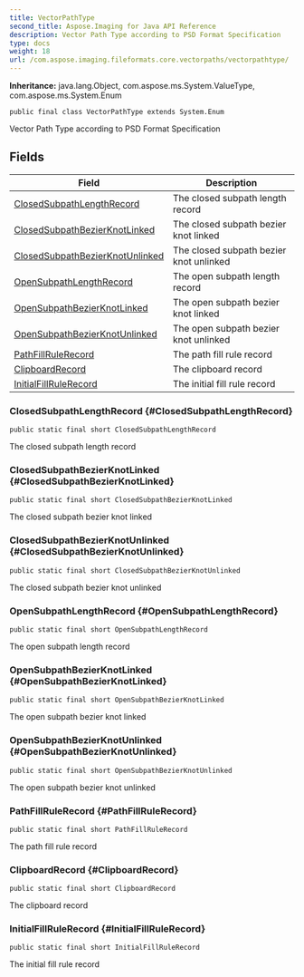 ```yaml
---
title: VectorPathType
second_title: Aspose.Imaging for Java API Reference
description: Vector Path Type according to PSD Format Specification
type: docs
weight: 18
url: /com.aspose.imaging.fileformats.core.vectorpaths/vectorpathtype/
---
```

**Inheritance:**
java.lang.Object, com.aspose.ms.System.ValueType, com.aspose.ms.System.Enum
```
public final class VectorPathType extends System.Enum
```

Vector Path Type according to PSD Format Specification
## Fields

| Field | Description |
| --- | --- |
| [ClosedSubpathLengthRecord](#ClosedSubpathLengthRecord) | The closed subpath length record |
| [ClosedSubpathBezierKnotLinked](#ClosedSubpathBezierKnotLinked) | The closed subpath bezier knot linked |
| [ClosedSubpathBezierKnotUnlinked](#ClosedSubpathBezierKnotUnlinked) | The closed subpath bezier knot unlinked |
| [OpenSubpathLengthRecord](#OpenSubpathLengthRecord) | The open subpath length record |
| [OpenSubpathBezierKnotLinked](#OpenSubpathBezierKnotLinked) | The open subpath bezier knot linked |
| [OpenSubpathBezierKnotUnlinked](#OpenSubpathBezierKnotUnlinked) | The open subpath bezier knot unlinked |
| [PathFillRuleRecord](#PathFillRuleRecord) | The path fill rule record |
| [ClipboardRecord](#ClipboardRecord) | The clipboard record |
| [InitialFillRuleRecord](#InitialFillRuleRecord) | The initial fill rule record |
### ClosedSubpathLengthRecord {#ClosedSubpathLengthRecord}
```
public static final short ClosedSubpathLengthRecord
```


The closed subpath length record

### ClosedSubpathBezierKnotLinked {#ClosedSubpathBezierKnotLinked}
```
public static final short ClosedSubpathBezierKnotLinked
```


The closed subpath bezier knot linked

### ClosedSubpathBezierKnotUnlinked {#ClosedSubpathBezierKnotUnlinked}
```
public static final short ClosedSubpathBezierKnotUnlinked
```


The closed subpath bezier knot unlinked

### OpenSubpathLengthRecord {#OpenSubpathLengthRecord}
```
public static final short OpenSubpathLengthRecord
```


The open subpath length record

### OpenSubpathBezierKnotLinked {#OpenSubpathBezierKnotLinked}
```
public static final short OpenSubpathBezierKnotLinked
```


The open subpath bezier knot linked

### OpenSubpathBezierKnotUnlinked {#OpenSubpathBezierKnotUnlinked}
```
public static final short OpenSubpathBezierKnotUnlinked
```


The open subpath bezier knot unlinked

### PathFillRuleRecord {#PathFillRuleRecord}
```
public static final short PathFillRuleRecord
```


The path fill rule record

### ClipboardRecord {#ClipboardRecord}
```
public static final short ClipboardRecord
```


The clipboard record

### InitialFillRuleRecord {#InitialFillRuleRecord}
```
public static final short InitialFillRuleRecord
```


The initial fill rule record

